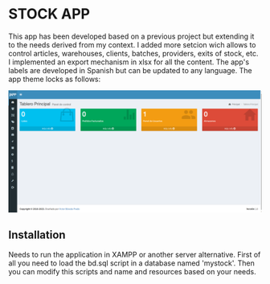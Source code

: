 # STOCK APP

This app has been developed based on a previous project but extending it to the needs derived from my context.
I added more setcion wich allows to control articles, warehouses, clients, batches, providers, exits of stock, etc.
I implemented an export mechanism in xlsx for all the content.
The app's labels are developed in Spanish but can be updated to any language.
The app theme locks as follows:

![Dashboard View](./dashboard.png "Dashboard View")

## Installation

Needs to run the application in XAMPP or another server alternative. First of all you need to load the
bd.sql script in a database named 'mystock'. Then you can modify this scripts and name and resources 
based on your needs.
